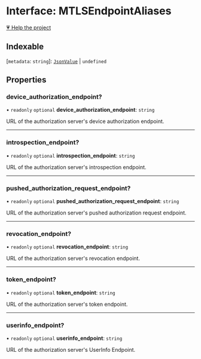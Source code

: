 # Interface: MTLSEndpointAliases

[💗 Help the project](https://github.com/sponsors/panva)

## Indexable

 \[`metadata`: `string`\]: [`JsonValue`](../type-aliases/JsonValue.md) \| `undefined`

## Properties

### device\_authorization\_endpoint?

• `readonly` `optional` **device\_authorization\_endpoint**: `string`

URL of the authorization server's device authorization endpoint.

***

### introspection\_endpoint?

• `readonly` `optional` **introspection\_endpoint**: `string`

URL of the authorization server's introspection endpoint.

***

### pushed\_authorization\_request\_endpoint?

• `readonly` `optional` **pushed\_authorization\_request\_endpoint**: `string`

URL of the authorization server's pushed authorization request endpoint.

***

### revocation\_endpoint?

• `readonly` `optional` **revocation\_endpoint**: `string`

URL of the authorization server's revocation endpoint.

***

### token\_endpoint?

• `readonly` `optional` **token\_endpoint**: `string`

URL of the authorization server's token endpoint.

***

### userinfo\_endpoint?

• `readonly` `optional` **userinfo\_endpoint**: `string`

URL of the authorization server's UserInfo Endpoint.
